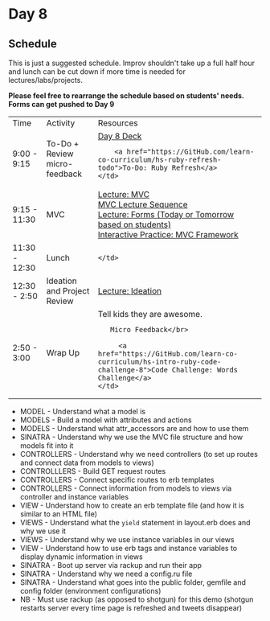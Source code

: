 # Day 8

## Schedule

This is just a suggested schedule. Improv shouldn't take up a full half hour and lunch can be cut down if more time is needed for lectures/labs/projects.

**Please feel free to rearrange the schedule based on students' needs. Forms can get pushed to Day 9**

<table>
	<tr>
	  <td>Time</td>
	  <td>Activity</td>
	  <td>Resources</td>
	</tr>
	<tr>
    <td>9:00 - 9:15</td>
    <td>To-Do + Review micro-feedback</td>
    <td>
        <a href="https://docs.google.com/presentation/d/1dMWapRSQSgaxv1ePUNYykmWB8s6aMfalFRHv5DXJYX4/edit#slide=id.g415fa6f76_018">Day 8 Deck</a></br>

        <a href="https://GitHub.com/learn-co-curriculum/hs-ruby-refresh-todo">To-Do: Ruby Refresh</a>
    </td>
  </tr>
  <tr>
    <td>9:15 - 11:30</td>
    <td>MVC</td>
    <td>
    	<a href="lectures/mvc">Lecture: MVC</a></br>
      <a href="lectures/mvc/SEQUENCE.md">MVC Lecture Sequence</a></br>
    	<a href="lectures/forms">Lecture: Forms (Today or Tomorrow based on students)</a></br>
    	<a href="https://GitHub.com/learn-co-curriculum/hs-mvc-interactive-practice">Interactive Practice: MVC Framework</a>
    </td>
  </tr>
  <tr>
    <td>11:30 - 12:30</td>
    <td>Lunch</td>
    <td>
       
   	</td>
  </tr>
   <tr>
    <td>12:30 - 2:50</td>
    <td>Ideation and Project Review</td>
    <td>
    	<a href="lectures/ideation">Lecture: Ideation</a></br>
   </td>
  </tr>
  <tr>
    <td>2:50 - 3:00</td>
    <td>Wrap Up</td>
    <td>
       Tell kids they are awesome.</br>

       Micro Feedback</br>

	     <a href="https://GitHub.com/learn-co-curriculum/hs-intro-ruby-code-challenge-8">Code Challenge: Words Challenge</a>
   	</td>
  </tr>
</table>

+ MODEL - Understand what a model is
+ MODELS - Build a model with attributes and actions
+ MODELS - Understand what attr_accessors are and how to use them
+ SINATRA - Understand why we use the MVC file structure and how models fit into it
+ CONTROLLERS - Understand why we need controllers (to set up routes and connect data from models to views)
+ CONTROLLLERS - Build GET request routes
+ CONTROLLERS - Connect specific routes to erb templates
+ CONTROLLERS - Connect information from models to views via controller and instance variables
+ VIEW - Understand how to create an erb template file (and how it is similar to an HTML file)
+ VIEWS - Understand what the `yield` statement in layout.erb does and why we use it
+ VIEWS - Understand why we  use instance variables in our views
+ VIEW - Understand how to use erb tags and instance variables to display dynamic information in views
+ SINATRA - Boot up server via rackup and run their app
+ SINATRA - Understand why we need a config.ru file
+ SINATRA - Understand what goes into the public folder, gemfile and config folder (environment configurations)
+ NB - Must use rackup (as opposed to shotgun) for this demo (shotgun restarts server every time page is refreshed and tweets disappear)

